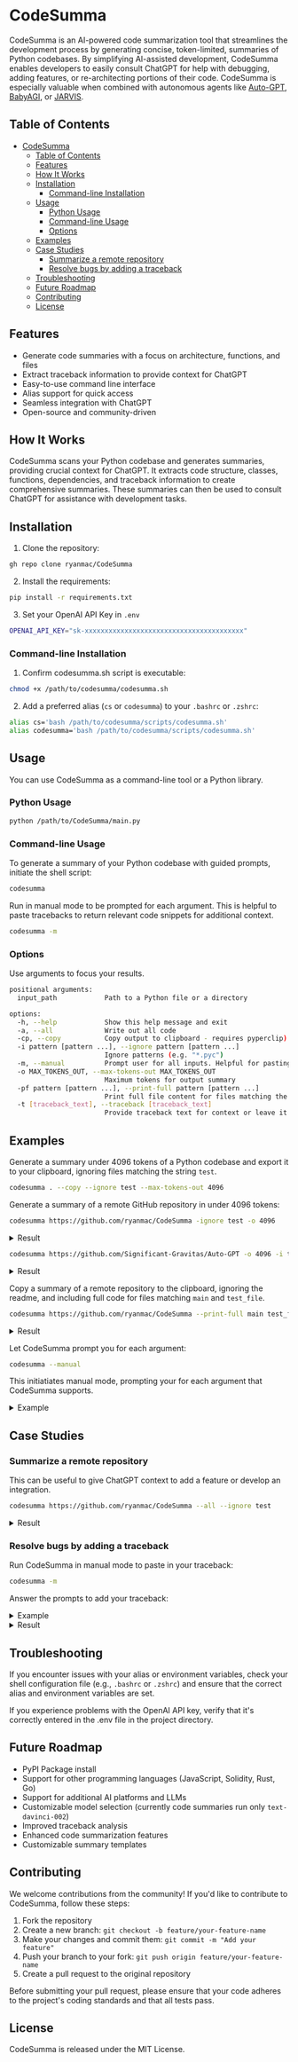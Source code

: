 # CodeSumma

CodeSumma is an AI-powered code summarization tool that streamlines the development process by generating concise, token-limited, summaries of Python codebases. By simplifying AI-assisted development, CodeSumma enables developers to easily consult ChatGPT for help with debugging, adding features, or re-architecting portions of their code. CodeSumma is especially valuable when combined with autonomous agents like [Auto-GPT](https://github.com/Significant-Gravitas/Auto-GPT), [BabyAGI](https://github.com/yoheinakajima/babyagi), or [JARVIS](https://github.com/microsoft/JARVIS).

## Table of Contents

- [CodeSumma](#codesumma)
  - [Table of Contents](#table-of-contents)
  - [Features](#features)
  - [How It Works](#how-it-works)
  - [Installation](#installation)
    - [Command-line Installation](#command-line-installation)
  - [Usage](#usage)
    - [Python Usage](#python-usage)
    - [Command-line Usage](#command-line-usage)
    - [Options](#options)
  - [Examples](#examples)
  - [Case Studies](#case-studies)
    - [Summarize a remote repository](#summarize-a-remote-repository)
    - [Resolve bugs by adding a traceback](#resolve-bugs-by-adding-a-traceback)
  - [Troubleshooting](#troubleshooting)
  - [Future Roadmap](#future-roadmap)
  - [Contributing](#contributing)
  - [License](#license)

## Features

- Generate code summaries with a focus on architecture, functions, and files
- Extract traceback information to provide context for ChatGPT
- Easy-to-use command line interface
- Alias support for quick access
- Seamless integration with ChatGPT
- Open-source and community-driven

## How It Works

CodeSumma scans your Python codebase and generates summaries, providing crucial context for ChatGPT. It extracts code structure, classes, functions, dependencies, and traceback information to create comprehensive summaries. These summaries can then be used to consult ChatGPT for assistance with development tasks.

## Installation

1. Clone the repository:

```bash
gh repo clone ryanmac/CodeSumma
```

2. Install the requirements:

```bash
pip install -r requirements.txt
```

3. Set your OpenAI API Key in `.env`

```bash
OPENAI_API_KEY="sk-xxxxxxxxxxxxxxxxxxxxxxxxxxxxxxxxxxxxxxxx"
```

### Command-line Installation

1. Confirm codesumma.sh script is executable:

```bash
chmod +x /path/to/codesumma/codesumma.sh
```

2. Add a preferred alias (`cs` or `codesumma`) to your `.bashrc` or `.zshrc`:

```bash
alias cs='bash /path/to/codesumma/scripts/codesumma.sh'
alias codesumma='bash /path/to/codesumma/scripts/codesumma.sh'
```

## Usage

You can use CodeSumma as a command-line tool or a Python library.

### Python Usage

```bash
python /path/to/CodeSumma/main.py
```

### Command-line Usage

To generate a summary of your Python codebase with guided prompts, initiate the shell script:

```bash
codesumma
```

Run in manual mode to be prompted for each argument. This is helpful to paste tracebacks to return relevant code snippets for additional context.

```bash
codesumma -m
```

### Options

Use arguments to focus your results.

```bash
positional arguments:
  input_path            Path to a Python file or a directory

options:
  -h, --help            Show this help message and exit
  -a, --all             Write out all code
  -cp, --copy           Copy output to clipboard - requires pyperclip)
  -i pattern [pattern ...], --ignore pattern [pattern ...]
                        Ignore patterns (e.g. "*.pyc")
  -m, --manual          Prompt user for all inputs. Helpful for pasting traceback.
  -o MAX_TOKENS_OUT, --max-tokens-out MAX_TOKENS_OUT
                        Maximum tokens for output summary
  -pf pattern [pattern ...], --print-full pattern [pattern ...]
                        Print full file content for files matching the pattern (e.g. "test_")
  -t [traceback_text], --traceback [traceback_text]
                        Provide traceback text for context or leave it empty to read from stdin
```

## Examples

Generate a summary under 4096 tokens of a Python codebase and export it to your clipboard, ignoring files matching the string `test`.

```bash
codesumma . --copy --ignore test --max-tokens-out 4096
```

Generate a summary of a remote GitHub repository in under 4096 tokens:

```bash
codesumma https://github.com/ryanmac/CodeSumma -ignore test -o 4096
```

<details>
  <summary>Result</summary>

  ````markdown
Context:

Directory Structure:
```
./
    .flake8
    README.md
    __init__.py
    main.py
    pyproject.toml
    requirements.txt
    scripts/
        codesumma.sh
    setup.py
    src/
        __init__.py
        cache.py
        file_processing.py
        openai_api.py
        summary.py
        traceback_parser.py
        utils.py
```

File Summary:
File: ./.flake8
```
This code is a configuration file for the `flake8` linter. It tells `flake8` to ignore certain files and directories (`.git`, `__pycache__`, `build`, `dist`) and to set the maximum line length to 88 characters.
```

File: ./requirements.txt

File: ./pyproject.toml
```
This is a codebase for a Python project called "CodeSumma." It requires the setuptools and wheel libraries, and has dependencies on Python 3.10, the OpenAI library, and the TikTok library. The project also uses the Python-Dotenv library for development.
```

File: ./__init__.py

File: ./README.md
```
CodeSumma is a tool that generates summaries of Python codebases. It extracts code structure, classes, functions, dependencies, and traceback information to create comprehensive summaries. These summaries can then be used to consult ChatGPT for assistance with development tasks.
```

File: ./setup.py

File: ./main.py
```
main()
```

File: ./scripts/codesumma.sh
```
The code above defines a function called `prompt_args` which prompts the user for input on various code summarization options. The user can input a path to the code they want to summarize, choose whether or not to summarize the code, input file patterns to ignore, input file patterns to include in the full code, and input a traceback to find relevant code snippets for. The code also defines a maximum length for the summary in BPE tokens.
```

File: ./src/cache.py
```
hash_key(prompt_object)
load_cache()
save_cache(cache)
get_cache(prompt_object, cache)
set_cache(prompt_object, response, cache)
```

File: ./src/__init__.py

File: ./src/openai_api.py
```
call_openai_api(prompt, max_tokens, model)
estimate_tokens(string, encoding_name)
trim_string_to_token_limit(string, max_tokens)
```

File: ./src/summary.py
```
run_summary(args)
process_class(cls)
generate_summary_from_python_file(file_path)
summarize_directory(dir_path, ignore_patterns, print_full_patterns)
summarize_blocks(summary_blocks, max_tokens_out)
format_summary(summary)
split_file_summaries(file_summaries, max_chunk_tokens)
summarize_file_summaries(file_summaries, max_tokens_out)
summarize_file_hierarchy(file_hierarchy, max_tokens)
```

File: ./src/utils.py
```
parse_arguments()
is_github_url(url)
Class: FunctionInfo
__init__(self, name, args, return_type)
__str__(self)
__eq__(self, other)
get_function_info(func_def)
```

File: ./src/file_processing.py
```
get_file_hierarchy(path, prefix, ignore_patterns)
format_file_hierarchy(path, ignore_patterns)
get_ignore_patterns(input_path, ignore_patterns)
check_ignore_patterns(path, ignore_patterns)
get_all_code(dir_path, ignore_patterns)
```

File: ./src/traceback_parser.py
```
get_function_context(file_path, line_number)
get_line_context(file_path, line_number, context)
parse_traceback(tb_str)
format_parsed_traceback(parsed_traceback)
```


  ````
</details>

```bash
codesumma https://github.com/Significant-Gravitas/Auto-GPT -o 4096 -i test
```

<details>
  <summary>Result</summary>

  ````markdown
Context:

Directory Structure:
```
./
    .coveragerc
    .devcontainer/
        Dockerfile
        devcontainer.json
    .dockerignore
    .flake8
    .isort.cfg
    .pre-commit-config.yaml
    .sourcery.yaml
    BULLETIN.md
    CODE_OF_CONDUCT.md
    CONTRIBUTING.md
    Dockerfile
    README.md
    autogpt/
        __init__.py
        __main__.py
        agent/
            __init__.py
            agent.py
            agent_manager.py
        api_manager.py
        app.py
        chat.py
        cli.py
        commands/
            __init__.py
            analyze_code.py
            audio_text.py
            command.py
            execute_code.py
            file_operations.py
            git_operations.py
            google_search.py
            image_gen.py
            improve_code.py
            times.py
            twitter.py
            web_playwright.py
            web_requests.py
            web_selenium.py
        config/
            __init__.py
            ai_config.py
            config.py
        configurator.py
        js/
            overlay.js
        json_utils/
            __init__.py
            json_fix_general.py
            json_fix_llm.py
            llm_response_format_1.json
            utilities.py
        llm_utils.py
        logs.py
        main.py
        memory/
            __init__.py
            base.py
            local.py
            milvus.py
            no_memory.py
            pinecone.py
            redismem.py
            weaviate.py
        models/
            base_open_ai_plugin.py
        modelsinfo.py
        plugins.py
        processing/
            __init__.py
            html.py
            text.py
        prompts/
            __init__.py
            generator.py
            prompt.py
        setup.py
        singleton.py
        speech/
            __init__.py
            base.py
            brian.py
            eleven_labs.py
            gtts.py
            macos_tts.py
            say.py
        spinner.py
        token_counter.py
        types/
            openai.py
        url_utils/
            __init__.py
            validators.py
        utils.py
        workspace/
            __init__.py
            workspace.py
    azure.yaml.template
    benchmark/
        __init__.py
        benchmark_entrepreneur_gpt_with_difficult_user.py
    codecov.yml
    data_ingestion.py
    docker-compose.yml
    docs/
        code-of-conduct.md
        configuration/
            imagegen.md
            memory.md
            search.md
            voice.md
        contributing.md
        imgs/
            openai-api-key-billing-paid-account.png
        index.md
        plugins.md
        setup.md
        usage.md
    main.py
    mkdocs.yml
    plugin.png
    plugins/
        __PUT_PLUGIN_ZIPS_HERE__
    pyproject.toml
    requirements.txt
    run.bat
    run.sh
    run_continuous.bat
    run_continuous.sh
    scripts/
        __init__.py
        check_requirements.py
        install_plugin_deps.py
```

File Summary:
The Auto-GPT project is a tool that allows users to train their own language models using the OpenAI API. The project includes a number of files that set up the Azure API, install dependencies, format code, lint code, run tests, and so on. The project also includes a number of files that define the website, navigation, theme, and license for the project.
- The Auto-GPT Plugin Template can be used as a starting point for creating new plugins.
- The /docs/contributing.md file provides guidelines and best practices for contributing to Auto-GPT.
- The /docs/configuration/search.md file
The codebase defines a series of classes and methods for an AI agent. The agent interacts with a user via an interface, and uses a memory backend to store
The codebase consists of several files responsible for different tasks related to text-to-speech synthesis, prompt generation, and command execution. The main files and classes are:

- /autogpt/speech/macos_tts.py: MacOSTTS class responsible for synthesizing speech on macOS
- /autogpt/speech/say.py: say_text function responsible for synthesizing speech on all platforms
- /autogpt/speech/base.py: VoiceBase class responsible for synthesizing speech on all platforms
- /autogpt/prompts/generator.py: PromptGenerator class responsible for generating prompts
- /autogpt/commands/command.py: Command class responsible for representing individual commands, and CommandRegistry class responsible for managing all commands
- /autogpt/commands/web_requests.py: scrape_text and scrape_links functions responsible for scraping text and links from websites
- /autogpt/commands/file_operations.py: read_file, write_to_file, and delete_file functions responsible for reading, writing, and deleting files
- /autogpt/commands/execute_code.py: execute_python_file function responsible for executing Python code
- /scripts/check_requirements.py: main function responsible for checking requirements
- /scripts/install_plugin_deps.py: install_plugin_dependencies function responsible for installing plugin dependencies

Summary length: 5057 characters, 2319 tokens
  ````
</details>

Copy a summary of a remote repository to the clipboard, ignoring the readme, and including full code for files matching `main` and `test_file`.

```bash
codesumma https://github.com/ryanmac/CodeSumma --print-full main test_file --ignore readme -cp
```

<details>
  <summary>Result</summary>

  ````bash
Context:

Directory Structure:
```
./
    .flake8
    __init__.py
    main.py
    pyproject.toml
    requirements.txt
    scripts/
        codesumma.sh
    setup.py
    src/
        __init__.py
        cache.py
        file_processing.py
        openai_api.py
        summary.py
        traceback_parser.py
        utils.py
    tests/
        __init__.py
        conftest.py
        test_file_processing.py
        test_files/
            test_file.py
            test_file2.py
            traceback.txt
        test_summary.py
        test_traceback_parser.py
```

File Summary:
File: /.flake8
```
This is a configuration file for the flake8 linter. The file specifies that certain directories and files should be excluded from linting, and that the maximum line length should be 88 characters.
```

File: /requirements.txt

File: /pyproject.toml
```
This is a configuration file for the Poetry build system. It requires the setuptools and wheel packages, and defines the name, version, description, authors, and license for the project. It also defines the dependencies for the project, which include Python 3.10, the OpenAI package, and the TikTok package. Finally, it defines the dev-dependencies for the project, which include Pytest and Flake8.
```

File: /__init__.py

File: /setup.py

File: /main.py
```
import pyperclip
from src.summary import run_summary
from src.utils import parse_arguments


def main():

    args = parse_arguments()

    # print(args)

    formatted_summary, num_tokens = run_summary(args)

    print(formatted_summary)

    print(f"Summary length: {len(formatted_summary)} characters, {num_tokens} tokens")

    if args.copy:
        try:
            pyperclip.copy(formatted_summary)
            print(f"Copied {num_tokens} tokens to the clipboard.")
        except ImportError:
            print("pyperclip package not found."
                  "Please install it to use the clipboard feature.")


if __name__ == '__main__':
    main()

```

File: /tests/test_file_processing.py
```
# tests/test_file_processing.py
from src.file_processing import (
    get_file_hierarchy,
    format_file_hierarchy,
    get_ignore_patterns,
    check_ignore_patterns,
)


def test_get_file_hierarchy():
    path = 'tests/test_files/'
    ignore_patterns = get_ignore_patterns(path)
    expected = ['/', '    test_file.py', '    test_file2.py', '    traceback.txt']
    actual = get_file_hierarchy(path, ignore_patterns=ignore_patterns)
    assert actual == expected


def test_format_file_hierarchy():
    path = 'tests/test_files/'
    ignore_patterns = get_ignore_patterns(path)
    expected = "/\n    test_file.py\n    test_file2.py\n    traceback.txt"
    actual = format_file_hierarchy(path, ignore_patterns)
    print(f"Actual: {actual}\nExpected: {expected}")
    assert actual == expected


def test_get_ignore_patterns():
    path = 'tests/test_files/'
    expected = [
        '__pycache__',
        '.DS_Store',
        'egg-info',
        '.env',
        '.git',
        '.ipynb_checkpoints',
        '.pkl',
        '.pyc',
        '.pytest_cache',
        '.vscode',
        'dist',
        'LICENSE',
        'venv',
    ]
    actual = get_ignore_patterns(path)
    assert set(actual) == set(expected)


def test_check_ignore_patterns():
    path = 'tests/test_files/.gitignore'
    ignore_patterns = get_ignore_patterns(path)
    assert check_ignore_patterns(path, ignore_patterns)

    path = 'tests/test_files/test_file.py'
    assert not check_ignore_patterns(path, ignore_patterns)

```

File: /tests/test_traceback_parser.py
```
test_get_function_context()
test_get_line_context()
test_parse_traceback()
test_format_parsed_traceback()
```

File: /tests/conftest.py

File: /tests/__init__.py

File: /tests/test_summary.py
```
test_generate_summary_from_python_file()
test_get_function_info()
test_summarize_directory()
test_format_summary()
```

File: /tests/test_files/traceback.txt

File: /tests/test_files/test_file.py
```
def add(a, b):
    return a + b


def divide(a, b):
    return a / b

```

File: /tests/test_files/test_file2.py
```
def add(a, b):
    return a + b


def subtract(a, b):
    return a - b


def multiply(a, b):
    return a * b


def divide(a, b):
    return a / b


def modulus(a, b):
    return a % b

```

File: /scripts/codesumma.sh
```
The code above prompts the user for various input arguments that will be used to summarize code. The user can input a path to the code they want to summarize, choose whether or not to summarize the code, input file patterns to ignore, input file patterns to include in the full code, and input a traceback. The code will then summarize the code based on the inputted arguments.
```

File: /src/cache.py
```
hash_key(prompt_object)
load_cache()
save_cache(cache)
get_cache(prompt_object, cache)
set_cache(prompt_object, response, cache)
```

File: /src/__init__.py

File: /src/openai_api.py
```
call_openai_api(prompt, max_tokens, model)
estimate_tokens(string, encoding_name)
trim_string_to_token_limit(string, max_tokens)
```

File: /src/summary.py
```
run_summary(args)
process_class(cls)
generate_summary_from_python_file(file_path)
summarize_directory(dir_path, ignore_patterns, print_full_patterns)
summarize_blocks(summary_blocks, max_tokens_out)
format_summary(summary)
split_file_summaries(file_summaries, max_chunk_tokens)
summarize_file_summaries(file_summaries, max_tokens_out)
summarize_file_hierarchy(file_hierarchy, max_tokens)
```

File: /src/utils.py
```
parse_arguments()
is_github_url(url)
Class: FunctionInfo
__init__(self, name, args, return_type)
__str__(self)
__eq__(self, other)
get_function_info(func_def)
```

File: /src/file_processing.py
```
get_file_hierarchy(path, prefix, ignore_patterns)
format_file_hierarchy(path, ignore_patterns)
get_ignore_patterns(input_path, ignore_patterns)
check_ignore_patterns(path, ignore_patterns)
get_all_code(dir_path, ignore_patterns)
```

File: /src/traceback_parser.py
```
get_function_context(file_path, line_number)
get_line_context(file_path, line_number, context)
parse_traceback(tb_str)
format_parsed_traceback(parsed_traceback)
```


  ````
</details>

Let CodeSumma prompt you for each argument:

```bash
codesumma --manual
```

This initiatiates manual mode, prompting your for each argument that CodeSumma supports.

<details>
  <summary>Example</summary>

  ```markdown
**CodeSumma**
Hit enter for default

What is the path to the code you want to summarize?
Input Path (Default: .): 

Would you like to summarize the code? **Yes** will summarize the code, **No** will print out all code.
Summarize Code (Default: Yes): 

Are there any files patterns you want to ignore?
Ignore Patterns (Default: .git, .env, .pkl, pycache): 

Are there any files you need the full code for?
Full File Patterns (Default: None): 

Is there a traceback you'd like to find relevant code snippets for?
Enter the traceback (Default: None), press ENTER twice to finish:


How long can the summary be (in BPE tokens)?
Max Tokens Out (Default: 4096):
  ```
</details>


## Case Studies

### Summarize a remote repository

This can be useful to give ChatGPT context to add a feature or develop an integration.

```bash
codesumma https://github.com/ryanmac/CodeSumma --all --ignore test
```

<details>
  <summary>Result</summary>
  
  ````markdown
Context:

Directory Structure:
```
./
    .flake8
    README.md
    __init__.py
    main.py
    pyproject.toml
    requirements.txt
    scripts/
        codesumma.sh
    setup.py
    src/
        __init__.py
        cache.py
        file_processing.py
        openai_api.py
        summary.py
        traceback_parser.py
        utils.py
```

File Summary:
File: ./.flake8
```
This code is a configuration file for the `flake8` linter. It tells `flake8` to ignore certain files and directories (`.git`, `__pycache__`, `build`, `dist`) and to set the maximum line length to 88 characters.
```

File: ./requirements.txt

File: ./pyproject.toml
```
This is a codebase for a Python project called "CodeSumma." It requires the setuptools and wheel libraries, and has dependencies on Python 3.10, the OpenAI library, and the TikTok library. The project also uses the Python-Dotenv library for development.
```

File: ./__init__.py

File: ./README.md
```
CodeSumma is an AI-powered code summarization tool that streamlines the development process by generating concise, token-limited, summaries of Python codebases. By simplifying AI-assisted development, CodeSumma enables developers to easily
```

File: ./setup.py

File: ./main.py
```
main()
```

File: ./scripts/codesumma.sh
```
The code above is a Bash script that calls a Python script, `main.py`, with a variety of arguments. The `input_path` argument is the path to the code that will be summarized. The `all_arg` flag tells the Python script to print out all code. The `ignore_arg` flag tells the Python script to ignore certain files. The `full_file_patterns_arg` flag tells the Python script to print out the full code for certain files. The `traceback_arg` flag tells the Python script to find relevant code snippets for a traceback. The `max_tokens_out_arg` flag tells the Python script the maximum length of the summary.
```

File: ./src/cache.py
```
hash_key(prompt_object)
load_cache()
save_cache(cache)
get_cache(prompt_object, cache)
set_cache(prompt_object, response, cache)
```

File: ./src/__init__.py

File: ./src/openai_api.py
```
call_openai_api(prompt, max_tokens, model)
estimate_tokens(string, encoding_name)
trim_string_to_token_limit(string, max_tokens)
```

File: ./src/summary.py
```
run_summary(args)
process_class(cls)
generate_summary_from_python_file(file_path)
summarize_directory(dir_path, ignore_patterns, print_full_patterns)
summarize_blocks(summary_blocks, max_tokens_out)
format_summary(summary)
split_file_summaries(file_summaries, max_chunk_tokens)
summarize_file_summaries(file_summaries, max_tokens_out)
summarize_file_hierarchy(file_hierarchy, max_tokens)
```

File: ./src/utils.py
```
parse_arguments()
is_github_url(url)
Class: FunctionInfo
__init__(self, name, args, return_type)
__str__(self)
__eq__(self, other)
get_function_info(func_def)
```

File: ./src/file_processing.py
```
get_file_hierarchy(path, prefix, ignore_patterns)
format_file_hierarchy(path, ignore_patterns)
get_ignore_patterns(input_path, ignore_patterns)
check_ignore_patterns(path, ignore_patterns)
get_all_code(dir_path, ignore_patterns)
```

File: ./src/traceback_parser.py
```
get_function_context(file_path, line_number)
get_line_context(file_path, line_number, context)
parse_traceback(tb_str)
format_parsed_traceback(parsed_traceback)
```

Summary length: 3311 characters, 1181 tokens
  ````
</details>

### Resolve bugs by adding a traceback

Run CodeSumma in manual mode to paste in your traceback:

```bash
codesumma -m
```

Answer the prompts to add your traceback:

<details>
  <summary>Example</summary>

  ````markdown
**CodeSumma**
Hit enter for default

What is the path to the code you want to summarize?
Input Path (Default: .): tests/test_files

Would you like to summarize the code? **Yes** will summarize the code, **No** will print out all code.
Summarize Code (Default: Yes): 

Are there any files patterns you want to ignore?
Ignore Patterns (Default: .git, .env, .pkl, pycache): 

Are there any files you need the full code for?
Full File Patterns (Default: None): 

Is there a traceback you'd like to find relevant code snippets for?
Enter the traceback (Default: None), press ENTER twice to finish:
Traceback (most recent call last):
File "tests/test_files/test_file.py", line 5, in divide
return a / b
        ~~^~~
ZeroDivisionError: division by zero


How long can the summary be (in BPE tokens)?
Max Tokens Out (Default: 4096): 
  ````
</details>

<details>
  <summary>Result</summary>

  ````markdown
CodeSumma
Context:

Directory Structure:
```
test_files/
    test_file.py
    test_file2.py
    traceback.txt
```

File Summary:
File: tests/test_files/traceback.txt

File: tests/test_files/test_file.py
```
add(a, b)
divide(a, b)
```

File: tests/test_files/test_file2.py
```
add(a, b)
subtract(a, b)
multiply(a, b)
divide(a, b)
modulus(a, b)
```


Traceback:
```
Traceback (most recent call last):
File "tests/test_files/test_file.py", line 5, in divide
return a / b
        ~~^~~
ZeroDivisionError: division by zero

```

Traceback Context:
```
File: tests/test_files/test_file.py
Line: 5
Function: divide
Summary: divide(a, b)
def divide(a, b):
```

Resolve this error.

Summary length: 663 characters, 291 tokens

  ````
</details>

## Troubleshooting

If you encounter issues with your alias or environment variables, check your shell configuration file (e.g., `.bashrc` or `.zshrc`) and ensure that the correct alias and environment variables are set.

If you experience problems with the OpenAI API key, verify that it's correctly entered in the .env file in the project directory.

## Future Roadmap

- PyPI Package install
- Support for other programming languages (JavaScript, Solidity, Rust, Go)
- Support for additional AI platforms and LLMs
- Customizable model selection (currently code summaries run only `text-davinci-002`)
- Improved traceback analysis
- Enhanced code summarization features
- Customizable summary templates

## Contributing

We welcome contributions from the community! If you'd like to contribute to CodeSumma, follow these steps:

1. Fork the repository
2. Create a new branch: `git checkout -b feature/your-feature-name`
3. Make your changes and commit them: `git commit -m "Add your feature"`
4. Push your branch to your fork: `git push origin feature/your-feature-name`
5. Create a pull request to the original repository

Before submitting your pull request, please ensure that your code adheres to the project's coding standards and that all tests pass.

## License

CodeSumma is released under the MIT License.